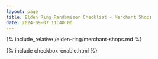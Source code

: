 ```yaml
---
layout: page
title: Elden Ring Randomizer Checklist - Merchant Shops
date: 2024-09-07 11:40:00
---
```


{% include_relative /elden-ring/merchant-shops.md %}

{% include checkbox-enable.html %}
